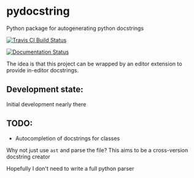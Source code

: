 # pydocstring

Python package for autogenerating python docstrings

[![Travis CI Build Status](https://travis-ci.org/robodair/pydocstring.svg?branch=master)](https://travis-ci.org/robodair/pydocstring)

[![Documentation Status](https://readthedocs.org/projects/pydocstring/badge/?version=latest)](https://pydocstring.readthedocs.io/en/latest/?badge=latest)

The idea is that this project can be wrapped by an editor extension to provide in-editor docstrings.

## Development state:
Initial development nearly there

## TODO:

- Autocompletion of docstrings for classes

Why not just use `ast` and parse the file? This aims to be a cross-version docstring creator

Hopefully I don't need to write a full python parser
